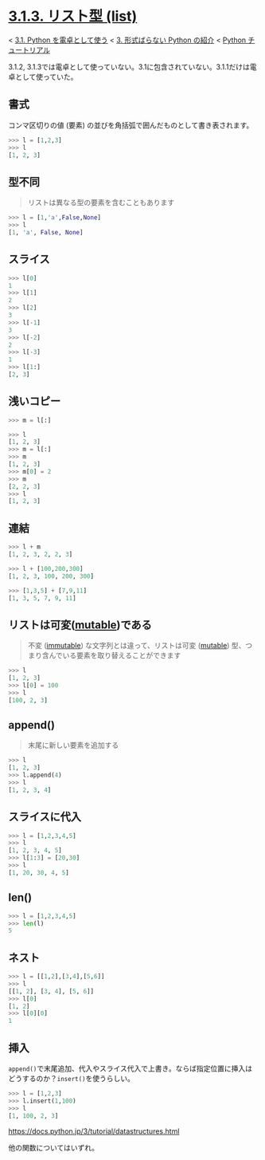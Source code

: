 # [3.1.3. リスト型 (list)](https://docs.python.jp/3/tutorial/introduction.html#lists)

< [3.1. Python を電卓として使う](https://docs.python.jp/3/tutorial/introduction.html#using-python-as-a-calculator) < [3. 形式ばらない Python の紹介](https://docs.python.jp/3/tutorial/introduction.html#an-informal-introduction-to-python) < [Python チュートリアル](https://docs.python.jp/3/tutorial/index.html)

3.1.2, 3.1.3では電卓として使っていない。3.1に包含されていない。3.1.1だけは電卓として使っていた。

## 書式

コンマ区切りの値 (要素) の並びを角括弧で囲んだものとして書き表されます。

```python
>>> l = [1,2,3]
>>> l
[1, 2, 3]
```

## 型不同

> リストは異なる型の要素を含むこともあります

```python
>>> l = [1,'a',False,None]
>>> l
[1, 'a', False, None]
```

## スライス

```python
>>> l[0]
1
>>> l[1]
2
>>> l[2]
3
>>> l[-1]
3
>>> l[-2]
2
>>> l[-3]
1
>>> l[1:]
[2, 3]
```

## 浅いコピー

```python
>>> m = l[:]
```
```python
>>> l
[1, 2, 3]
>>> m = l[:]
>>> m
[1, 2, 3]
>>> m[0] = 2
>>> m
[2, 2, 3]
>>> l
[1, 2, 3]
```

## 連結

```python
>>> l + m
[1, 2, 3, 2, 2, 3]
```
```python
>>> l + [100,200,300]
[1, 2, 3, 100, 200, 300]
```
```python
>>> [1,3,5] + [7,9,11]
[1, 3, 5, 7, 9, 11]
```

## リストは可変([mutable](https://docs.python.jp/3/glossary.html#term-mutable))である

> 不変 ([immutable](https://docs.python.jp/3/glossary.html#term-immutable)) な文字列とは違って、リストは可変 ([mutable](https://docs.python.jp/3/glossary.html#term-mutable)) 型、つまり含んでいる要素を取り替えることができます

```python
>>> l
[1, 2, 3]
>>> l[0] = 100
>>> l
[100, 2, 3]
```

## append()

> 末尾に新しい要素を追加する

```python
>>> l
[1, 2, 3]
>>> l.append(4)
>>> l
[1, 2, 3, 4]
```

## スライスに代入

```python
>>> l = [1,2,3,4,5]
>>> l
[1, 2, 3, 4, 5]
>>> l[1:3] = [20,30]
>>> l
[1, 20, 30, 4, 5]
```

## len()

```python
>>> l = [1,2,3,4,5]
>>> len(l)
5
```

## ネスト

```python
>>> l = [[1,2],[3,4],[5,6]]
>>> l
[[1, 2], [3, 4], [5, 6]]
>>> l[0]
[1, 2]
>>> l[0][0]
1
```

## 挿入

`append()`で末尾追加、代入やスライス代入で上書き。ならば指定位置に挿入はどうするのか？`insert()`を使うらしい。

```python
>>> l = [1,2,3]
>>> l.insert(1,100)
>>> l
[1, 100, 2, 3]
```

https://docs.python.jp/3/tutorial/datastructures.html

他の関数についてはいずれ。


